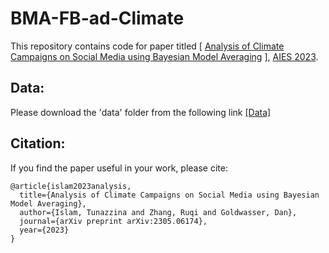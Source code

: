 # BMA-FB-ad-Climate

This repository contains code for paper titled [ [Analysis of Climate Campaigns on Social Media
using Bayesian Model Averaging](https://arxiv.org/pdf/2305.06174.pdf) ], [AIES 2023](https://www.aies-conference.com/2023/).

## Data:

Please download the 'data' folder from the following link [[Data]](https://purdue0-my.sharepoint.com/:f:/g/personal/islam32_purdue_edu/EqgDtlxzaxpCtREVqIETjGQBDGXWKrJ5gbmZY74eyEB8FA?e=5jEdkU)

## Citation:

If you find the paper useful in your work, please cite:

```
@article{islam2023analysis,
  title={Analysis of Climate Campaigns on Social Media using Bayesian Model Averaging},
  author={Islam, Tunazzina and Zhang, Ruqi and Goldwasser, Dan},
  journal={arXiv preprint arXiv:2305.06174},
  year={2023}
}

```
